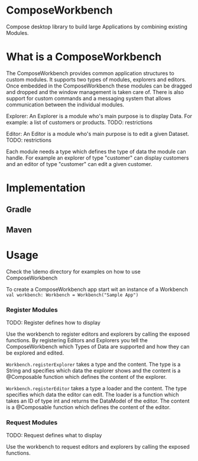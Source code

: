# ComposeWorkbench
Compose desktop library to build large Applications by combining existing Modules.
# What is a ComposeWorkbench
The ComposeWorkbench provides common application structures to custom modules. It supports two types of modules, explorers and editors. Once embedded in the ComposeWorkbench these modules can be dragged and dropped and the window management is taken care of. There is also support for custom commands and a messaging system that allows communication between the individual modules.

Explorer: An Explorer is a module who's main purpose is to display Data. For example: a list of customers or products.
TODO: restrictions

Editor: An Editor is a module who's main purpose is to edit a given Dataset.  
TODO: restrictions

Each module needs a type which defines the type of data the module can handle. For example an explorer of type "customer" can display customers and an editor of type "customer" can edit a given customer.

# Implementation
## Gradle
## Maven
# Usage
Check the \demo directory for examples on how to use ComposeWorkbench

To create a ComposeWorkbench app start wit an instance of a Workbench
``
val workbench: Workbench = Workbench("Sample App")
``

### Register Modules
TODO: Register defines how to display

Use the workbench to register editors and explorers by calling the exposed functions. By registering Editors and Explorers you tell the ComposeWorkbench which Types of Data are supported and how they can be explored and edited.

``Workbench.registerExplorer`` takes a type and the content. The type is a String and specifies which data the explorer shows and the content is a @Composable function which defines the content of the explorer.

``Workbench.registerEditor`` takes a type a loader and the content. The type specifies which data the editor can edit. The loader is a function which takes an ID of type int and returns the DataModel of the editor. The content is a @Composable function which defines the content of the editor.

### Request Modules
TODO: Request defines what to display

Use the workbench to request editors and explorers by calling the exposed functions. 